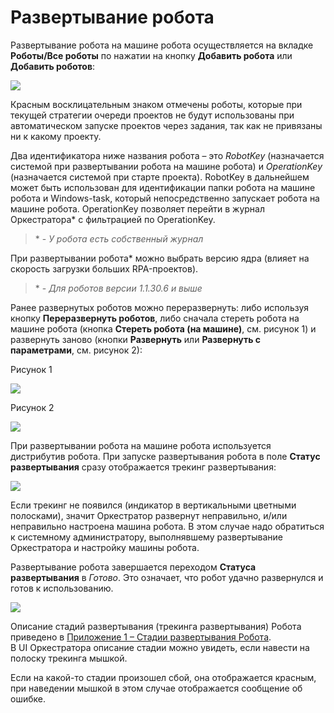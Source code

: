 # Развертывание робота

Развертывание робота на машине робота осуществляется на вкладке **Роботы/Все роботы** по нажатии на кнопку **Добавить робота** или **Добавить роботов**:  

![](../../../orchestrator-new/resources/orchestrator-user/deploy-robot1.PNG)

Красным восклицательным знаком отмечены роботы, которые при текущей стратегии очереди проектов не будут использованы при автоматическом запуске проектов через задания, так как не привязаны ни к какому проекту.

Два идентификатора ниже названия робота – это *RobotKey* (назначается системой при развертывании робота на машине робота) и *OperationKey* (назначается системой при старте проекта). RobotKey в дальнейшем может быть использован для идентификации папки робота на машине робота и Windows-task, который непосредственно запускает робота на машине робота. OperationKey позволяет перейти в журнал Оркестратора\* с фильтрацией по OperationKey.

>\* - *У робота есть собственный журнал*

При развертывании робота\* можно выбрать версию ядра (влияет на скорость загрузки больших RPA-проектов).

>\* - *Для роботов версии 1.1.30.6 и выше*

Ранее развернутых роботов можно переразвернуть: либо используя кнопку **Переразвернуть роботов**, либо сначала стереть робота на машине робота (кнопка **Стереть робота (на машине)**, см. рисунок 1) и развернуть заново (кнопки **Развернуть** или **Развернуть с параметрами**, см. рисунок 2):

Рисунок 1

![](../../../orchestrator-new/resources/orchestrator-user/deploy-robot2.PNG)

Рисунок 2

![](../../../orchestrator-new/resources/orchestrator-user/deploy-robot3.PNG)

При развертывании робота на машине робота используется дистрибутив робота. При запуске развертывания робота в поле **Статус развертывания** сразу отображается трекинг развертывания:

![](../../../orchestrator-new/resources/orchestrator-user/deploy-robot4.PNG)

Если трекинг не появился (индикатор в вертикальными цветными полосками), значит Оркестратор развернут неправильно, и/или неправильно настроена машина робота. В этом случае надо обратиться к системному администратору, выполнявшему развертывание Оркестратора и настройку машины робота.

Развертывание робота завершается переходом **Статуса развертывания** в *Готово*. Это означает, что робот удачно развернулся и готов к использованию.

![](../../../orchestrator-new/resources/orchestrator-user/deploy-robot5.PNG)

Описание стадий развертывания (трекинга развертывания) Робота приведено в [Приложение 1 – Стадии развертывания Робота](https://docs.primo-rpa.ru/primo-rpa/orchestrator/appendix/appendix1).    
В UI Оркестратора описание стадии можно увидеть, если навести на полоску трекинга мышкой. 

Если на какой-то стадии произошел сбой, она отображается красным, при наведении мышкой в этом случае отображается сообщение об ошибке.




